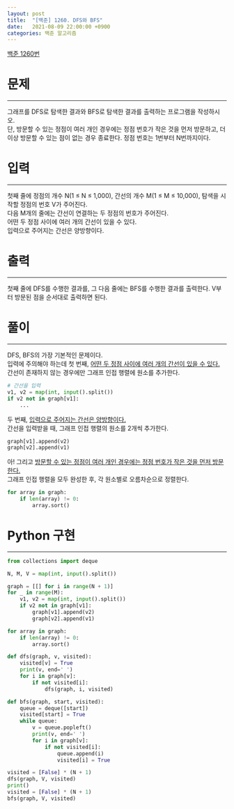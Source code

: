 ```yaml
---
layout: post
title:  "[백준] 1260. DFS와 BFS"
date:   2021-08-09 22:00:00 +0900
categories: 백준 알고리즘
---
```

[백준 1260번](https://www.acmicpc.net/problem/1260)

# 문제
-----
그래프를 DFS로 탐색한 결과와 BFS로 탐색한 결과를 출력하는 프로그램을 작성하시오.  
단, 방문할 수 있는 정점이 여러 개인 경우에는 정점 번호가 작은 것을 먼저 방문하고, 더 이상 방문할 수 있는 점이 없는 경우 종료한다. 정점 번호는 1번부터 N번까지이다.

# 입력
-----
첫째 줄에 정점의 개수 N(1 ≤ N ≤ 1,000), 간선의 개수 M(1 ≤ M ≤ 10,000), 탐색을 시작할 정점의 번호 V가 주어진다.  
다음 M개의 줄에는 간선이 연결하는 두 정점의 번호가 주어진다.  
어떤 두 정점 사이에 여러 개의 간선이 있을 수 있다.  
입력으로 주어지는 간선은 양방향이다.

# 출력
-----
첫째 줄에 DFS를 수행한 결과를, 그 다음 줄에는 BFS를 수행한 결과를 출력한다. V부터 방문된 점을 순서대로 출력하면 된다.

# 풀이
-----
DFS, BFS의 가장 기본적인 문제이다.  
입력에 주의해야 하는데 첫 번째, <u>어떤 두 정점 사이에 여러 개의 간선이 있을 수 있다.</u>  
간선이 존재하지 않는 경우에만 그래프 인접 행렬에 원소를 추가한다.  
```python
# 간선을 입력
v1, v2 = map(int, input().split())
if v2 not in graph[v1]:
    ...
```
두 번째, <u>입력으로 주어지는 간선은 양방향이다.</u>  
간선을 입력받을 때, 그래프 인접 행렬의 원소를 2개씩 추가한다.
```python
graph[v1].append(v2)
graph[v2].append(v1)
```
아! 그리고 <u>방문할 수 있는 정점이 여러 개인 경우에는 정점 번호가 작은 것을 먼저 방문한다.</u>  
그래프 인접 행렬을 모두 완성한 후, 각 원소별로 오름차순으로 정렬한다.
```python
for array in graph:
    if len(array) != 0:
        array.sort()
```

# Python 구현
-----
```python
from collections import deque

N, M, V = map(int, input().split())

graph = [[] for i in range(N + 1)]
for _ in range(M):
    v1, v2 = map(int, input().split())
    if v2 not in graph[v1]:
        graph[v1].append(v2)
        graph[v2].append(v1)

for array in graph:
    if len(array) != 0:
        array.sort()

def dfs(graph, v, visited):
    visited[v] = True
    print(v, end=' ')
    for i in graph[v]:
        if not visited[i]:
            dfs(graph, i, visited)

def bfs(graph, start, visited):
    queue = deque([start])
    visited[start] = True
    while queue:
        v = queue.popleft()
        print(v, end=' ')
        for i in graph[v]:
            if not visited[i]:
                queue.append(i)
                visited[i] = True

visited = [False] * (N + 1)
dfs(graph, V, visited)
print()
visited = [False] * (N + 1)
bfs(graph, V, visited)
```